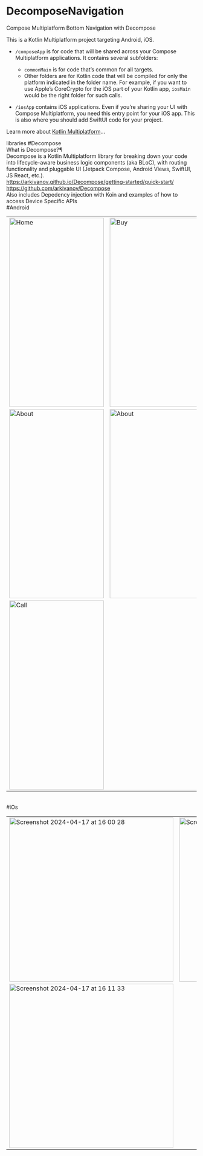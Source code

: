 # DecomposeNavigation
Compose Multiplatform Bottom Navigation with Decompose<br>

This is a Kotlin Multiplatform project targeting Android, iOS.

* `/composeApp` is for code that will be shared across your Compose Multiplatform applications.
  It contains several subfolders:
  - `commonMain` is for code that’s common for all targets.
  - Other folders are for Kotlin code that will be compiled for only the platform indicated in the folder name.
    For example, if you want to use Apple’s CoreCrypto for the iOS part of your Kotlin app,
    `iosMain` would be the right folder for such calls.

* `/iosApp` contains iOS applications. Even if you’re sharing your UI with Compose Multiplatform, 
  you need this entry point for your iOS app. This is also where you should add SwiftUI code for your project.


Learn more about [Kotlin Multiplatform](https://www.jetbrains.com/help/kotlin-multiplatform-dev/get-started.html)…<br>

libraries
#Decompose<br>
What is Decompose?¶<br>
Decompose is a Kotlin Multiplatform library for breaking down your code into lifecycle-aware business logic components (aka BLoC), with routing functionality and pluggable UI (Jetpack Compose, Android Views, SwiftUI, JS React, etc.).<br>
https://arkivanov.github.io/Decompose/getting-started/quick-start/<br>
https://github.com/arkivanov/Decompose<br>
Also includes Depedency injection with Koin and examples of how to access Device Specific APIs<Br>
#Android

 <table>
  <tr>
   <td><img src="https://github.com/Lilytreasure/DecomposeNavigation/assets/78819932/bd46da3d-6953-4b5e-be84-653f6975d536.png" alt="Home" style="width:250px;height:500px;"></td>
   <td><img src="https://github.com/Lilytreasure/DecomposeNavigation/assets/78819932/c1a4567e-c22b-4553-b0ec-aea90278731e.png" alt="Buy" style="width:250px;height:500px;"></td>
  </tr>
    <tr> 
   <td><img src="https://github.com/Lilytreasure/DecomposeNavigation/assets/78819932/a109ae4c-158a-4946-9be7-7742d8c315dc.png" alt="About" style="width:250px;height:500px;"></td>
   <td><img src="https://github.com/Lilytreasure/DecomposeNavigation/assets/78819932/614aada6-a79b-46bb-907b-0dfe4137a9d0.png" alt="About" style="width:250px;height:500px;"></td>
  </tr>
      <tr> 
   <td><img src="https://github.com/Lilytreasure/DecomposeNavigation/assets/78819932/41ee27df-1d3a-4bde-a229-3c2690d69569.png" alt="Call" style="width:250px;height:500px;"></td>
  </tr>
</table><br>
#iOs
 <table>
  <tr>
   <td><img width="434" alt="Screenshot 2024-04-17 at 16 00 28" src="https://github.com/Lilytreasure/DecomposeNavigation/assets/78819932/2aac792d-c034-4b8d-87ef-d6e8e5ce50dd"></td>
    <td><img width="434" alt="Screenshot 2024-04-17 at 16 08 46" src="https://github.com/Lilytreasure/DecomposeNavigation/assets/78819932/995786d1-83de-40d0-956e-38e9b689633a"></td>
  </tr>
     <tr>
   <td><img width="434" alt="Screenshot 2024-04-17 at 16 11 33" src="https://github.com/Lilytreasure/DecomposeNavigation/assets/78819932/9e465a69-d7ea-4ec1-a03a-ced5178f3705"></td>
  </tr>
</table><br>


